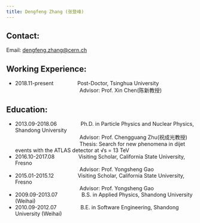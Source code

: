 ```yaml
---
title: Dengfeng Zhang (张登峰)
---
```


Contact:
---
Email: dengfeng.zhang@cern.ch 

Working Experience:
---

* 2018.11-present  &emsp;&emsp;&emsp;&emsp;  Post-Doctor, Tsinghua University\
&emsp;&emsp;&emsp;&emsp;&emsp;&emsp;&emsp;&emsp;&emsp;&emsp;&emsp;&emsp; Advisor: Prof. Xin Chen(陈新教授)


Education:
---
* 2013.09-2018.06  &emsp;&emsp;&emsp;&emsp;  Ph.D. in Particle Physics and Nuclear Physics, Shandong University\
&emsp;&emsp;&emsp;&emsp;&emsp;&emsp;&emsp;&emsp;&emsp;&emsp;&emsp;&emsp; Advisor: Prof. Chengguang Zhu(祝成光教授)\
&emsp;&emsp;&emsp;&emsp;&emsp;&emsp;&emsp;&emsp;&emsp;&emsp;&emsp;&emsp; Thesis: Search for new phenomena in dijet events with the ATLAS detector at √s = 13 TeV
* 2016.10-2017.08  &emsp;&emsp;&emsp;&emsp;  Visiting Scholar, California State University, Fresno\
&emsp;&emsp;&emsp;&emsp;&emsp;&emsp;&emsp;&emsp;&emsp;&emsp;&emsp;&emsp; Advisor: Prof. Yongsheng Gao
* 2015.01-2015.12  &emsp;&emsp;&emsp;&emsp;  Visiting Scholar, California State University, Fresno\
&emsp;&emsp;&emsp;&emsp;&emsp;&emsp;&emsp;&emsp;&emsp;&emsp;&emsp;&emsp; Advisor: Prof. Yongsheng Gao
* 2009.09-2013.07  &emsp;&emsp;&emsp;&emsp;  B.S. in Applied Physics, Shandong University (Weihai)
* 2010.09-2012.07  &emsp;&emsp;&emsp;&emsp;  B.E. in Software Engineering, Shandong University (Weihai)
